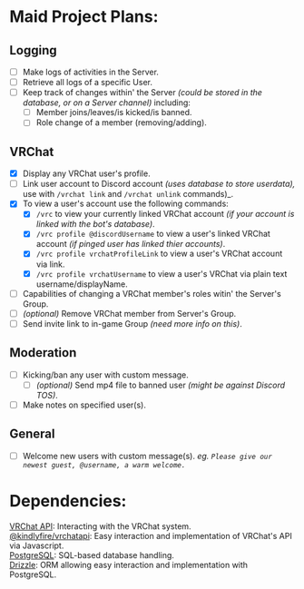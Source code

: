 # Maid Project Plans:

## Logging
- [ ] Make logs of activities in the Server.
- [ ] Retrieve all logs of a specific User.
- [ ] Keep track of changes within' the Server _(could be stored in the database, or on a Server channel)_ including: 
   - [ ] Member joins/leaves/is kicked/is banned.
   - [ ] Role change of a member (removing/adding).

## VRChat
- [x] Display any VRChat user's profile.
- [ ] Link user account to Discord account _(uses database to store userdata),_ use with `/vrchat link` and `/vrchat unlink` commands)_.
- [x] To view a user's account use the following commands:
   - [x] `/vrc` to view your currently linked VRChat account _(if your account is linked with the bot's database)_.
   - [x] `/vrc profile @discordUsername` to view a user's linked VRChat account _(if pinged user has linked thier accounts)_.
   - [x] `/vrc profile vrchatProfileLink` to view a user's VRChat account via link.
   - [x] `/vrc profile vrchatUsername` to view a user's VRChat via plain text username/displayName.
- [ ] Capabilities of changing a VRChat member's roles witin' the Server's Group.
- [ ] _(optional)_ Remove VRChat member from Server's Group.
- [ ] Send invite link to in-game Group _(need more info on this)_.

## Moderation
- [ ] Kicking/ban any user with custom message.
   - [ ] _(optional)_ Send mp4 file to banned user _(might be against Discord TOS)_.
- [ ] Make notes on specified user(s).

## General
- [ ] Welcome new users with custom message(s). _eg. `Please give our newest guest, @username, a warm welcome.`_


# Dependencies:
[VRChat API](https://vrchatapi.github.io/): Interacting with the VRChat system. <br/>
[@kindlyfire/vrchatapi](https://www.npmjs.com/package/@kindlyfire/vrchatapi): Easy interaction and implementation of VRChat's API via Javascript. <br/>
[PostgreSQL](https://www.npmjs.com/package/pg): SQL-based database handling. <br/>
[Drizzle](https://orm.drizzle.team/): ORM allowing easy interaction and implementation with PostgreSQL. <br/>
